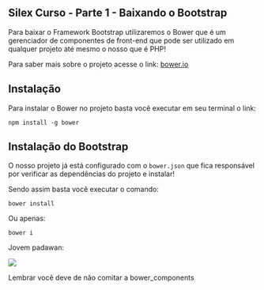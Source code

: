 ## Silex Curso - Parte 1 - Baixando o Bootstrap

Para baixar o Framework Bootstrap utilizaremos o Bower que é um 
gerenciador de componentes de front-end que pode ser utilizado
em qualquer projeto até mesmo o nosso que é PHP!

Para saber mais sobre o projeto acesse o link: [bower.io](bower.io)

## Instalação

Para instalar o Bower no projeto basta você executar em seu terminal
o link:

```
npm install -g bower
```

## Instalação do Bootstrap

O nosso projeto já está configurado com o `bower.json` que fica
responsável por verificar as dependências do projeto e instalar!

Sendo assim basta você executar o comando:

```
bower install
```

Ou apenas:

```
bower i
```

Jovem padawan:

![](http://st-peters.bournemouth.sch.uk/tlplus/wp-content/uploads/2014/01/Yoda-and-Luke-620x410.jpg)

Lembrar você deve de não comitar a bower_components